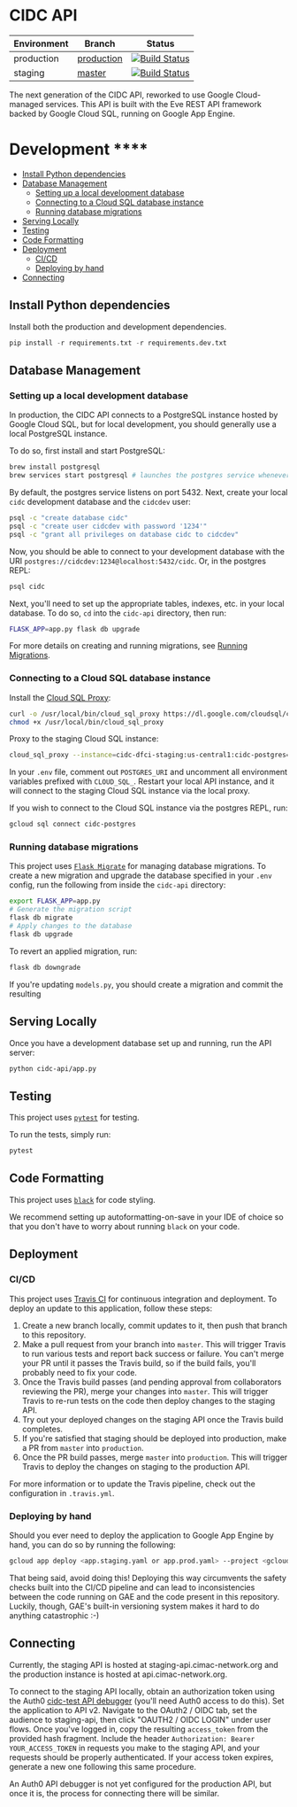 # CIDC API <!-- omit in TOC -->

| Environment | Branch                                                                   | Status                                                                                                                                |
| ----------- | ------------------------------------------------------------------------ | ------------------------------------------------------------------------------------------------------------------------------------- |
| production  | [production](https://github.com/CIMAC-CIDC/cidc-api-gae/tree/production) | [![Build Status](https://travis-ci.org/CIMAC-CIDC/cidc-api-gae.svg?branch=production)](https://travis-ci.org/CIMAC-CIDC/cidc-api-gae) |
| staging     | [master](https://github.com/CIMAC-CIDC/cidc-api-gae)                     | [![Build Status](https://travis-ci.org/CIMAC-CIDC/cidc-api-gae.svg?branch=master)](https://travis-ci.org/CIMAC-CIDC/cidc-api-gae)     |


The next generation of the CIDC API, reworked to use Google Cloud-managed services. This API is built with the Eve REST API framework backed by Google Cloud SQL, running on Google App Engine.

# Development <!-- omit in TOC -->****

- [Install Python dependencies](#Install-Python-dependencies)
- [Database Management](#Database-Management)
  - [Setting up a local development database](#Setting-up-a-local-development-database)
  - [Connecting to a Cloud SQL database instance](#Connecting-to-a-Cloud-SQL-database-instance)
  - [Running database migrations](#Running-database-migrations)
- [Serving Locally](#Serving-Locally)
- [Testing](#Testing)
- [Code Formatting](#Code-Formatting)
- [Deployment](#Deployment)
  - [CI/CD](#CICD)
  - [Deploying by hand](#Deploying-by-hand)
- [Connecting](#Connecting)


## Install Python dependencies
Install both the production and development dependencies.
```python
pip install -r requirements.txt -r requirements.dev.txt
```

## Database Management

### Setting up a local development database
In production, the CIDC API connects to a PostgreSQL instance hosted by Google Cloud SQL, but for local development, you should generally use a local PostgreSQL instance.

To do so, first install and start PostgreSQL:
```bash
brew install postgresql
brew services start postgresql # launches the postgres service whenever your computer launches
```
By default, the postgres service listens on port 5432. Next, create your local `cidc` development database and the `cidcdev` user:
```bash
psql -c "create database cidc"
psql -c "create user cidcdev with password '1234'"
psql -c "grant all privileges on database cidc to cidcdev"
```
Now, you should be able to connect to your development database with the URI `postgres://cidcdev:1234@localhost:5432/cidc`. Or, in the postgres REPL:
```bash
psql cidc
```

Next, you'll need to set up the appropriate tables, indexes, etc. in your local database. To do so, `cd` into the `cidc-api` directory, then run:
```bash
FLASK_APP=app.py flask db upgrade
```
For more details on creating and running migrations, see [Running Migrations](#Running-Migrations).

### Connecting to a Cloud SQL database instance

Install the [Cloud SQL Proxy](https://cloud.google.com/sql/docs/mysql/quickstart-proxy-test):
```bash
curl -o /usr/local/bin/cloud_sql_proxy https://dl.google.com/cloudsql/cloud_sql_proxy.darwin.amd64
chmod +x /usr/local/bin/cloud_sql_proxy
```

Proxy to the staging Cloud SQL instance:
```bash
cloud_sql_proxy --instance=cidc-dfci-staging:us-central1:cidc-postgres=tcp:5432
```

In your `.env` file, comment out `POSTGRES_URI` and uncomment all environment variables prefixed with `CLOUD_SQL_`. Restart your local API instance, and it will connect to the staging Cloud SQL instance via the local proxy.

If you wish to connect to the Cloud SQL instance via the postgres REPL, run:
```bash
gcloud sql connect cidc-postgres
```

### Running database migrations
This project uses [`Flask Migrate`](https://flask-migrate.readthedocs.io/en/latest/) for managing database migrations. To create a new migration and upgrade the database specified in your `.env` config, run the following from inside the `cidc-api` directory:
```bash
export FLASK_APP=app.py
# Generate the migration script
flask db migrate
# Apply changes to the database
flask db upgrade
```
To revert an applied migration, run:
```bash
flask db downgrade
```
If you're updating `models.py`, you should create a migration and commit the resulting 

## Serving Locally

Once you have a development database set up and running, run the API server:
```bash
python cidc-api/app.py
```

## Testing
This project uses [`pytest`](https://docs.pytest.org/en/latest/) for testing. 

To run the tests, simply run:
```bash
pytest
```

## Code Formatting
This project uses [`black`](https://black.readthedocs.io/en/stable/) for code styling. 

We recommend setting up autoformatting-on-save in your IDE of choice so that you don't have to worry about running `black` on your code.

## Deployment

### CI/CD

This project uses [Travis CI](https://travis-ci.org/) for continuous integration and deployment. To deploy an update to this application, follow these steps:
1. Create a new branch locally, commit updates to it, then push that branch to this repository.
2. Make a pull request from your branch into `master`. This will trigger Travis to run various tests and report back success or failure. You can't merge your PR until it passes the Travis build, so if the build fails, you'll probably need to fix your code.
3. Once the Travis build passes (and pending approval from collaborators reviewing the PR), merge your changes into `master`. This will trigger Travis to re-run tests on the code then deploy changes to the staging API.
4. Try out your deployed changes on the staging API once the Travis build completes.
5. If you're satisfied that staging should be deployed into production, make a PR from `master` into `production`. 
6. Once the PR build passes, merge `master` into `production`. This will trigger Travis to deploy the changes on staging to the production API.

For more information or to update the Travis pipeline, check out the configuration in `.travis.yml`.

### Deploying by hand
Should you ever need to deploy the application to Google App Engine by hand, you can do so by running the following:
```bash
gcloud app deploy <app.staging.yaml or app.prod.yaml> --project <gcloud project id>
```
That being said, avoid doing this! Deploying this way circumvents the safety checks built into the CI/CD pipeline and can lead to inconsistencies between the code running on GAE and the code present in this repository. Luckily, though, GAE's built-in versioning system makes it hard to do anything catastrophic :-)

## Connecting
Currently, the staging API is hosted at staging-api.cimac-network.org and the production instance is hosted at api.cimac-network.org.

To connect to the staging API locally, obtain an authorization token using the Auth0 [cidc-test API debugger](https://cidc-test.us8.webtask.io/auth0-authentication-api-debugger) (you'll need Auth0 access to do this). Set the application to API v2. Navigate to the OAuth2 / OIDC tab, set the audience to staging-api, then click "OAUTH2 / OIDC LOGIN" under user flows. Once you've logged in, copy the resulting `access_token` from the provided hash fragment. Include the header  `Authorization: Bearer YOUR_ACCESS_TOKEN` in requests you make to the staging API, and your requests should be properly authenticated. If your access token expires, generate a new one following this same procedure.

An Auth0 API debugger is not yet configured for the production API, but once it is, the process for connecting there will be similar.